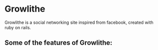 # Growlithe

Growlithe is a social networking site inspired from facebook, created with ruby on rails.

## Some of the features of Growlithe:
